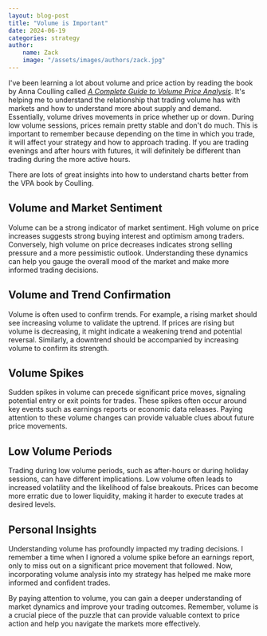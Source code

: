 ```yaml
---
layout: blog-post  
title: "Volume is Important"  
date: 2024-06-19  
categories: strategy 
author:  
    name: Zack  
    image: "/assets/images/authors/zack.jpg"  
---
```


I've been learning a lot about volume and price action by reading the book by Anna Coulling called [*A Complete Guide to Volume Price Analysis*](https://www.amazon.com/Complete-Guide-Price-Analysis/dp/1491249390). It's helping me to understand the relationship that trading volume has with markets and how to understand more about supply and demand. Essentially, volume drives movements in price whether up or down. During low volume sessions, prices remain pretty stable and don't do much. This is important to remember because depending on the time in which you trade, it will affect your strategy and how to approach trading. If you are trading evenings and after hours with futures, it will definitely be different than trading during the more active hours.

There are lots of great insights into how to understand charts better from the VPA book by Coulling.

## Volume and Market Sentiment

Volume can be a strong indicator of market sentiment. High volume on price increases suggests strong buying interest and optimism among traders. Conversely, high volume on price decreases indicates strong selling pressure and a more pessimistic outlook. Understanding these dynamics can help you gauge the overall mood of the market and make more informed trading decisions.

## Volume and Trend Confirmation

Volume is often used to confirm trends. For example, a rising market should see increasing volume to validate the uptrend. If prices are rising but volume is decreasing, it might indicate a weakening trend and potential reversal. Similarly, a downtrend should be accompanied by increasing volume to confirm its strength.

## Volume Spikes

Sudden spikes in volume can precede significant price moves, signaling potential entry or exit points for trades. These spikes often occur around key events such as earnings reports or economic data releases. Paying attention to these volume changes can provide valuable clues about future price movements.

## Low Volume Periods

Trading during low volume periods, such as after-hours or during holiday sessions, can have different implications. Low volume often leads to increased volatility and the likelihood of false breakouts. Prices can become more erratic due to lower liquidity, making it harder to execute trades at desired levels.

## Personal Insights

Understanding volume has profoundly impacted my trading decisions. I remember a time when I ignored a volume spike before an earnings report, only to miss out on a significant price movement that followed. Now, incorporating volume analysis into my strategy has helped me make more informed and confident trades.

By paying attention to volume, you can gain a deeper understanding of market dynamics and improve your trading outcomes. Remember, volume is a crucial piece of the puzzle that can provide valuable context to price action and help you navigate the markets more effectively.
